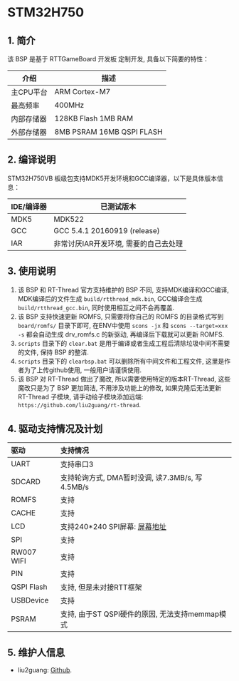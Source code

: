 #  STM32H750

## 1. 简介

该 BSP 是基于 RTTGameBoard 开发板 定制开发, 具备以下简要的特性：

| 介绍 | 描述 |
| ---- | ---- |
| 主CPU平台 | ARM Cortex-M7 |
| 最高频率 | 400MHz |
| 内部存储器 | 128KB Flash 1MB RAM |
| 外部存储器 | 8MB PSRAM 16MB QSPI FLASH |

## 2. 编译说明

STM32H750VB 板级包支持MDK5开发环境和GCC编译器，以下是具体版本信息：

| IDE/编译器 | 已测试版本 |
| ---------- | --------- |
| MDK5 | MDK522 |
| GCC | GCC 5.4.1 20160919 (release) |
| IAR | 非常讨厌IAR开发环境, 需要的自己去处理 |

## 3. 使用说明

1. 该 BSP 和 RT-Thread 官方支持维护的 BSP 不同, 支持MDK编译和GCC编译, MDK编译后的文件生成 `build/rtthread_mdk.bin`, GCC编译会生成 `build/rtthread_gcc.bin`, 同时使用相互之间不会再覆盖. 
2. 该 BSP 支持快速更新 ROMFS, 只需要将你自己的 ROMFS 的目录格式写到 `board/romfs/` 目录下即可, 在ENV中使用 `scons -jx` 和 `scons --target=xxx -s` 都会自动生成 drv_romfs.c 的新驱动, 再编译后下载就可以更新 ROMFS. 
3. `scripts` 目录下的 `clear.bat` 是用于编译或者生成工程后清除垃圾中间不需要的文件, 保持 BSP 的整洁.
4. `scripts` 目录下的 `clearbsp.bat` 可以删除所有中间文件和工程文件, 这里是作者为了上传github使用, 一般用户请谨慎使用.
5. 该 BSP 对 RT-Thread 做出了魔改, 所以需要使用特定的版本RT-Thread, 这些魔改只是为了 BSP 更加简洁, 不用涉及功能上的修改, 如果克隆后无法更新 RT-Thread 子模块, 请手动给子模块添加远端: `https://github.com/liu2guang/rt-thread`.   

## 4. 驱动支持情况及计划

| 驱动 | 支持情况  |
| :------ | :----  |
| UART | 支持串口3 |
| SDCARD | 支持轮询方式, DMA暂时没调, 读7.3MB/s, 写4.5MB/s |
| ROMFS | 支持 |
| CACHE | 支持 |
| LCD | 支持240*240 SPI屏幕: [屏幕地址](https://item.taobao.com/item.htm?spm=a1z10.5-c-s.w4002-15846751795.18.76ed7c13Cymvgx&id=565306950948) |
| SPI | 支持 |
| RW007 WIFI | 支持 |
| PIN | 支持 |
| QSPI Flash | 支持, 但是未对接RTT框架 |
| USBDevice | 支持 |
| PSRAM | 支持, 由于ST QSPI硬件的原因, 无法支持memmap模式 |

## 5. 维护人信息
- liu2guang: [Github](https://github.com/liu2guang). 
